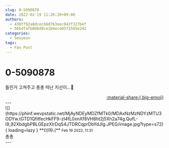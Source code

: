 ```yaml
---
slug: 0-5090878
date: 2022-02-19 11:26:20+09:00
authors:
  - 430ff92a8dcecb6d763eec043f327bef
  - 56bdfafb606d9ce1b4ecdd572595e242
categories:
  - Seoyeon
tags:
  - Fan Post
---
```


# 0-5090878

<div class="post-container" markdown="1">
<div class="content-container md-sidebar__scrollwrap" markdown="1">

틀린거 고쳐주고 총총 떠난 지선이...🥺

</div>
</div>

<div style="text-align: right;" markdown="1">
<a href="https://weverse.io/fromis9/fanpost/0-5090878" style="text-align: right;">:material-share:{.big-emoji}</a>
</div>
---

<div class="comments-container md-sidebar__scrollwrap" markdown="1">
<div class="comment" markdown="1">
<div class='id-container' markdown="1">
![](https://phinf.wevpstatic.net/MjAyNDEyMDZfMTk0/MDAxNzMzNDYzMTU3ODYw.tGTD1QfitfecHkFF9-zI4fL0xnXf8VH8ht2j5Xh2a74g.QufL-i9_92XbdgbPBLGEpzXIrDqS4JTDRCqprDbYdJIg.JPEG/image.jpg?type=s72){ loading=lazy }
**<span class="artist">더여니</span>** <small>Feb 19 2022, 11:31</small><br>
</div>
<div class='comment-body' markdown="1">
총총
</div>
</div>
</div>
---
